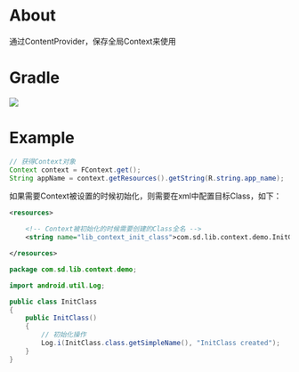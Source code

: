 # About
通过ContentProvider，保存全局Context来使用

# Gradle
[![](https://jitpack.io/v/zj565061763/context.svg)](https://jitpack.io/#zj565061763/context)

# Example
```java
// 获得Context对象
Context context = FContext.get();
String appName = context.getResources().getString(R.string.app_name);
```

如果需要Context被设置的时候初始化，则需要在xml中配置目标Class，如下：
```xml
<resources>

    <!-- Context被初始化的时候需要创建的Class全名 -->
    <string name="lib_context_init_class">com.sd.lib.context.demo.InitClass</string>

</resources>
```
```java
package com.sd.lib.context.demo;

import android.util.Log;

public class InitClass
{
    public InitClass()
    {
        // 初始化操作
        Log.i(InitClass.class.getSimpleName(), "InitClass created");
    }
}
```